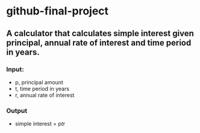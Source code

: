 # github-final-project
## A calculator that calculates simple interest given principal, annual rate of interest and time period in years.
### Input:
   - p, principal amount
   - t, time period in years
   - r, annual rate of interest
### Output
   - simple interest = p*t*r
